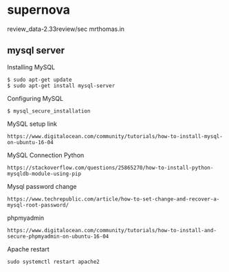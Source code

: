 # supernova

review_data-2.33review/sec
mrthomas.in

## mysql server
Installing MySQL
```
$ sudo apt-get update
$ sudo apt-get install mysql-server
```
Configuring MySQL
```
$ mysql_secure_installation
```
MySQL setup link
```
https://www.digitalocean.com/community/tutorials/how-to-install-mysql-on-ubuntu-16-04
```
MySQL Connection Python
```
https://stackoverflow.com/questions/25865270/how-to-install-python-mysqldb-module-using-pip
```
Mysql password change
```
https://www.techrepublic.com/article/how-to-set-change-and-recover-a-mysql-root-password/
```
phpmyadmin
```
https://www.digitalocean.com/community/tutorials/how-to-install-and-secure-phpmyadmin-on-ubuntu-16-04
```
Apache restart
```
sudo systemctl restart apache2
```
